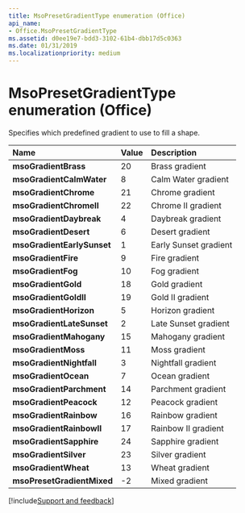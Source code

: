 ```yaml
---
title: MsoPresetGradientType enumeration (Office)
api_name:
- Office.MsoPresetGradientType
ms.assetid: d0ee19e7-bdd3-3102-61b4-dbb17d5c0363
ms.date: 01/31/2019
ms.localizationpriority: medium
---
```



# MsoPresetGradientType enumeration (Office)

Specifies which predefined gradient to use to fill a shape.

|Name|Value|Description|
|:-----|:-----|:-----|
|**msoGradientBrass**|20|Brass gradient |
|**msoGradientCalmWater**|8|Calm Water gradient |
|**msoGradientChrome**|21|Chrome gradient |
|**msoGradientChromeII**|22|Chrome II gradient |
|**msoGradientDaybreak**|4|Daybreak gradient |
|**msoGradientDesert**|6|Desert gradient |
|**msoGradientEarlySunset**|1|Early Sunset gradient |
|**msoGradientFire**|9|Fire gradient |
|**msoGradientFog**|10|Fog gradient |
|**msoGradientGold**|18|Gold gradient |
|**msoGradientGoldII**|19|Gold II gradient |
|**msoGradientHorizon**|5|Horizon gradient |
|**msoGradientLateSunset**|2|Late Sunset gradient |
|**msoGradientMahogany**|15|Mahogany gradient |
|**msoGradientMoss**|11|Moss gradient |
|**msoGradientNightfall**|3|Nightfall gradient |
|**msoGradientOcean**|7|Ocean gradient |
|**msoGradientParchment**|14|Parchment gradient |
|**msoGradientPeacock**|12|Peacock gradient |
|**msoGradientRainbow**|16|Rainbow gradient |
|**msoGradientRainbowII**|17|Rainbow II gradient |
|**msoGradientSapphire**|24|Sapphire gradient |
|**msoGradientSilver**|23|Silver gradient |
|**msoGradientWheat**|13|Wheat gradient |
|**msoPresetGradientMixed**|-2|Mixed gradient |

[!include[Support and feedback](~/includes/feedback-boilerplate.md)]
